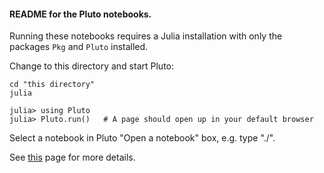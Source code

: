 #### README for the Pluto notebooks.

Running these notebooks requires a Julia installation with only the packages `Pkg` and `Pluto` installed.

Change to this directory and start Pluto:
```
cd "this directory"
julia

julia> using Pluto
julia> Pluto.run()   # A page should open up in your default browser
```

Select a notebook in Pluto "Open a notebook" box, e.g. type "./".

See [this](https://github.com/fonsp/Pluto.jl/) page for more details.
